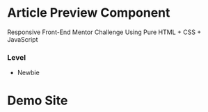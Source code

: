 # Article Preview Component

Responsive Front-End Mentor Challenge Using Pure HTML + CSS + JavaScript

### Level

- Newbie

# Demo Site

